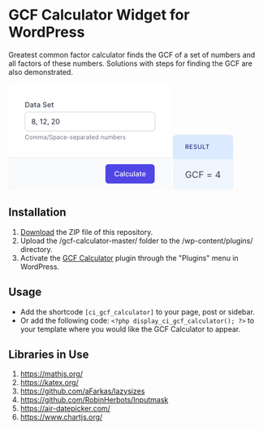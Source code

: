 # GCF Calculator Widget for WordPress

Greatest common factor calculator finds the GCF of a set of numbers and all factors of these numbers. Solutions with steps for finding the GCF are also demonstrated.

![GCF Calculator Input Form](/assets/images/screenshot-1.png "GCF Calculator Input Form")
![GCF Calculator Calculation Results](/assets/images/screenshot-2.png "GCF Calculator Calculation Results")

## Installation

1. [Download](https://github.com/pub-calculator-io/gcf-calculator/archive/refs/heads/master.zip) the ZIP file of this repository.
2. Upload the /gcf-calculator-master/ folder to the /wp-content/plugins/ directory.
3. Activate the [GCF Calculator](https://www.calculator.io/gcf-calculator/ "GCF Calculator Homepage") plugin through the "Plugins" menu in WordPress.

## Usage
* Add the shortcode `[ci_gcf_calculator]` to your page, post or sidebar.
* Or add the following code: `<?php display_ci_gcf_calculator(); ?>` to your template where you would like the GCF Calculator to appear.

## Libraries in Use
1. https://mathjs.org/
2. https://katex.org/
3. https://github.com/aFarkas/lazysizes
4. https://github.com/RobinHerbots/Inputmask
5. https://air-datepicker.com/
6. https://www.chartjs.org/
